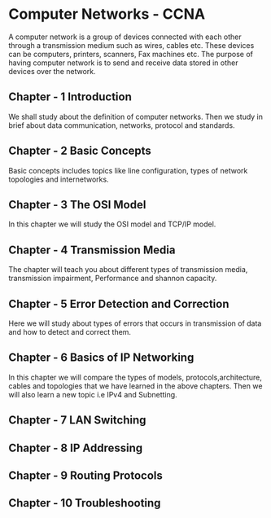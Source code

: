 # Computer Networks - CCNA
A computer network is a group of devices connected with each other through a transmission medium such as wires, cables etc. These devices can be computers, printers, scanners, Fax machines etc. The purpose of having computer network is to send and receive data stored in other devices over the network.

## Chapter - 1  Introduction

We shall study about the definition of computer networks. Then we study in brief about data communication, networks, protocol and standards.

## Chapter - 2 Basic Concepts

Basic concepts includes topics like line configuration, types of network topologies and internetworks.

## Chapter - 3 The OSI Model

In this chapter we will study the OSI model and TCP/IP model.

## Chapter - 4 Transmission Media
The chapter will teach you about different types of transmission media, transmission impairment, Performance and shannon capacity. 


## Chapter - 5 Error Detection and Correction
Here we will study about types of errors that occurs in transmission of data and how to detect and correct them.

## Chapter - 6  Basics of IP Networking

In this chapter we will compare the types of models, protocols,architecture, cables and topologies that we have learned in the above chapters. Then we will also learn a new topic i.e IPv4 and Subnetting.

## Chapter - 7 LAN Switching



## Chapter - 8 IP Addressing



## Chapter - 9 Routing Protocols



## Chapter - 10 Troubleshooting

